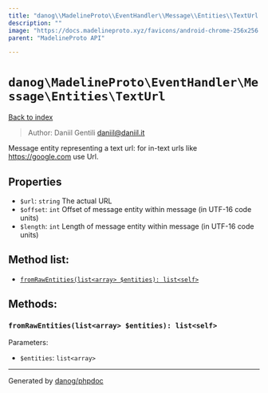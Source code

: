 ```yaml
---
title: "danog\\MadelineProto\\EventHandler\\Message\\Entities\\TextUrl: Message entity representing a text url: for in-text urls like https://google.com use Url."
description: ""
image: "https://docs.madelineproto.xyz/favicons/android-chrome-256x256.png"
parent: "MadelineProto API"

---
```

# `danog\MadelineProto\EventHandler\Message\Entities\TextUrl`
[Back to index](../../../../../index.html)

> Author: Daniil Gentili <daniil@daniil.it>  
  

Message entity representing a text url: for in-text urls like https://google.com use Url.  



## Properties
* `$url`: `string` The actual URL
* `$offset`: `int` Offset of message entity within message (in UTF-16 code units)
* `$length`: `int` Length of message entity within message (in UTF-16 code units)

## Method list:
* [`fromRawEntities(list<array> $entities): list<self>`](#fromrawentities)

## Methods:
### `fromRawEntities(list<array> $entities): list<self>`




Parameters:

* `$entities`: `list<array>`   



---
Generated by [danog/phpdoc](https://phpdoc.daniil.it)
